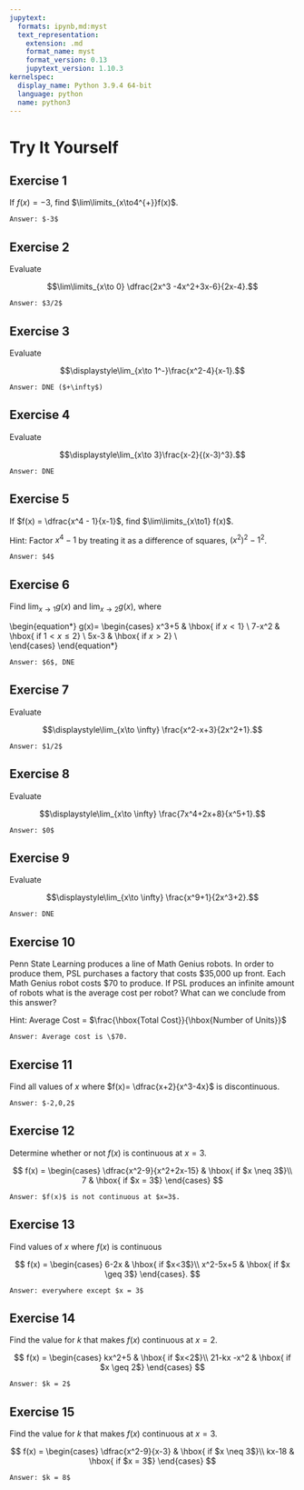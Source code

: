 ```yaml
---
jupytext:
  formats: ipynb,md:myst
  text_representation:
    extension: .md
    format_name: myst
    format_version: 0.13
    jupytext_version: 1.10.3
kernelspec:
  display_name: Python 3.9.4 64-bit
  language: python
  name: python3
---
```

# Try It Yourself

## Exercise 1
If $f(x) = -3$, find $\lim\limits_{x\to4^{+}}f(x)$.

```{dropdown} Show answer
Answer: $-3$
```


## Exercise 2
Evaluate 

$$\lim\limits_{x\to 0} \dfrac{2x^3 -4x^2+3x-6}{2x-4}.$$

```{dropdown} Show answer
Answer: $3/2$
```


## Exercise 3
Evaluate 

$$\displaystyle\lim_{x\to 1^-}\frac{x^2-4}{x-1}.$$

```{dropdown} Show answer
Answer: DNE ($+\infty$)
```


## Exercise 4
Evaluate 

$$\displaystyle\lim_{x\to 3}\frac{x-2}{(x-3)^3}.$$

```{dropdown} Show answer
Answer: DNE
```

## Exercise 5
If $f(x) = \dfrac{x^4 - 1}{x-1}$, find $\lim\limits_{x\to1} f(x)$. 

Hint: Factor $x^4-1$ by treating it as a difference of squares, $(x^2)^2 - 1^2$.

```{dropdown} Show answer
Answer: $4$
```

## Exercise 6
Find $\displaystyle\lim_{x\to 1} g(x)$ and $\displaystyle\lim_{x\to 2} g(x)$, where

\begin{equation*}
 g(x)=
 \begin{cases} 
      x^3+5 & \hbox{ if $x<1$} \\
      7-x^2 & \hbox{ if $1<x\leq 2$} \\
      5x-3 & \hbox{ if $x>2$} \\  
\end{cases}
\end{equation*}

```{dropdown} Show answer
Answer: $6$, DNE
```


## Exercise 7
Evaluate 

$$\displaystyle\lim_{x\to \infty} \frac{x^2-x+3}{2x^2+1}.$$

```{dropdown} Show answer
Answer: $1/2$
```


## Exercise 8
Evaluate 

$$\displaystyle\lim_{x\to \infty} \frac{7x^4+2x+8}{x^5+1}.$$

```{dropdown} Show answer
Answer: $0$
```

## Exercise 9
Evaluate 

$$\displaystyle\lim_{x\to \infty} \frac{x^9+1}{2x^3+2}.$$

```{dropdown} Show answer
Answer: DNE
```


## Exercise 10
Penn State Learning produces a line of Math Genius robots. In order to
produce them, PSL purchases a factory that costs \$35,000 up front. Each Math Genius
robot costs \$70 to produce. If PSL produces an infinite amount of robots
what is the average cost per robot?  What can we conclude from this answer?

Hint: Average Cost = $\frac{\hbox{Total Cost}}{\hbox{Number of Units}}$

```{dropdown} Show answer
Answer: Average cost is \$70.  
```

## Exercise 11
Find all values of $x$ where $f(x)= \dfrac{x+2}{x^3-4x}$ is discontinuous.

```{dropdown} Show answer
Answer: $-2,0,2$
```


## Exercise 12
Determine whether or not $f(x)$ is continuous at $x=3$.

$$
f(x) = 
\begin{cases}
\dfrac{x^2-9}{x^2+2x-15} & \hbox{ if $x \neq 3$}\\
7 & \hbox{ if $x = 3$}
\end{cases}
$$

```{dropdown} Show answer
Answer: $f(x)$ is not continuous at $x=3$.
```



## Exercise 13
Find values of $x$ where $f(x)$ is continuous

$$
f(x) = 
\begin{cases}
6-2x & \hbox{ if $x<3$}\\
x^2-5x+5 & \hbox{ if $x \geq 3$}
\end{cases}.
$$

```{dropdown} Show answer
Answer: everywhere except $x = 3$
```



## Exercise 14
Find the value for $k$ that makes $f(x)$ continuous at $x=2$.

$$
f(x) =
\begin{cases}
kx^2+5 & \hbox{ if $x<2$}\\
21-kx -x^2 & \hbox{ if $x \geq 2$}
\end{cases}
$$

```{dropdown} Show answer
Answer: $k = 2$
```



## Exercise 15
Find the value for $k$ that makes $f(x)$ continuous at $x=3$.

$$
f(x) = 
\begin{cases}
\dfrac{x^2-9}{x-3} & \hbox{ if $x \neq 3$}\\
kx-18 & \hbox{ if $x = 3$}
\end{cases}
$$

```{dropdown} Show answer
Answer: $k = 8$
```
